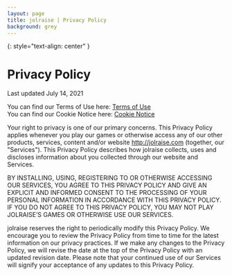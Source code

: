 ```yaml
---
layout: page
title: jolraise | Privacy Policy
background: grey
---
```


{: style="text-align: center" }
# Privacy Policy


Last updated July 14, 2021

You can find our Terms of Use here: [Terms of Use](http://jolraise.com/termsofuse)  
You can find our Cookie Notice here: [Cookie Notice](http://jolraise.com/cookienotice)

Your right to privacy is one of our primary concerns.
This Privacy Policy applies whenever you play our games or otherwise access any of our other products, 
services, content and/or website http://jolraise.com (together, our "Services"). 
This Privacy Policy describes how jolraise collects, uses and discloses information about you 
collected through our website and Services.


BY INSTALLING, USING, REGISTERING TO OR OTHERWISE ACCESSING OUR SERVICES, YOU AGREE TO THIS PRIVACY POLICY 
AND GIVE AN EXPLICIT AND INFORMED CONSENT TO THE PROCESSING OF YOUR PERSONAL INFORMATION IN ACCORDANCE WITH THIS PRIVACY POLICY. 
IF YOU DO NOT AGREE TO THIS PRIVACY POLICY, YOU MAY NOT PLAY JOLRAISE’S GAMES OR OTHERWISE USE OUR SERVICES.


jolraise reserves the right to periodically modify this Privacy Policy. We encourage you to review the Privacy Policy from time to time 
for the latest information on our privacy practices. If we make any changes to the Privacy Policy, we will revise the date at the top of 
the Privacy Policy with an updated revision date. Please note that your continued use of our Services will signify your acceptance of any updates 
to this Privacy Policy.


